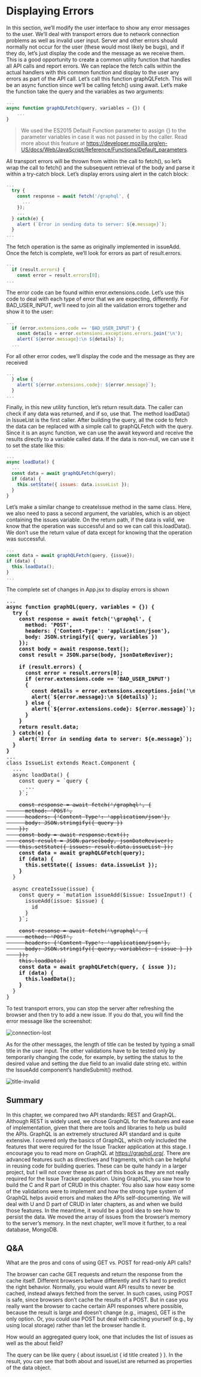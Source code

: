 # Displaying Errors

In this section, we’ll modify the user interface to show any error messages to the user. We’ll deal with
transport errors due to network connection problems as well as invalid user input. Server and other errors should normally not occur for the user (these would most likely be bugs), and if they do, let’s just display the code and the message as we receive them.
This is a good opportunity to create a common utility function that handles all API calls and report
errors. We can replace the fetch calls within the actual handlers with this common function and display
to the user any errors as part of the API call. Let’s call this function graphQLFetch. This will be an async function since we’ll be calling fetch() using await. Let’s make the function take the query and the variables as two arguments:

```js
...
async function graphQLFetch(query, variables = {}) {
    ...
}
```

 > We used the ES2015 Default Function parameter to assign {} to the parameter variables in case it was 
 > not passed in by the caller. Read more about this feature at 
 > https://developer.mozilla.org/en-US/docs/Web/JavaScript/Reference/Functions/Default_parameters.

All transport errors will be thrown from within the call to fetch(), so let’s wrap the call to fetch() and the subsequent retrieval of the body and parse it within a try-catch block. Let’s display errors using alert in the catch block:

```js
...
  try {
    const response = await fetch('/graphql', {
      ...
    });
    ...
  } catch(e) {
    alert (`Error in sending data to server: ${e.message}`);
  }
...
```

The fetch operation is the same as originally implemented in issueAdd. Once the fetch is complete, we’ll look for errors as part of result.errors.

```js
...
  if (result.errors) {
    const error = result.errors[0];
...
```

The error code can be found within error.extensions.code. Let’s use this code to deal with each type
of error that we are expecting, differently. For BAD_USER_INPUT, we’ll need to join all the validation errors together and show it to the user:

```js
...
  if (error.extensions.code == 'BAD_USER_INPUT') {
    const details = error.extensions.exceptions.errors.join('\n');
    alert(`${error.message}:\n ${details}`);
  ...
```

For all other error codes, we’ll display the code and the message as they are received

```js
...
  } else {
    alert(`${error.extensions.code}: ${error.message}`);
  }
...
```

Finally, in this new utility function, let’s return result.data. The caller can check if any data was
returned, and if so, use that. The method loadData() in IssueList is the first caller. After building the query, all the code to fetch the data can be replaced with a simple call to graphQLFetch with the query. Since it is an async function, we can use the await keyword and receive the results directly to a variable called data. If the data is non-null, we can use it to set the state like this:

```js
...
async loadData() {
  ...
  const data = await graphQLFetch(query);
  if (data) {
    this.setState({ issues: data.issueList });
  }
}
```

Let’s make a similar change to createIssue method in the same class. Here, we also need to pass a
second argument, the variables, which is an object containing the issues variable. On the return path, if the data is valid, we know that the operation was successful and so we can call this.loadData(). We don’t use the return value of data except for knowing that the operation was successful.

```js
...
const data = await graphQLFetch(query, {issue});
if (data) {
  this.loadData();
}
...
```

The complete set of changes in App.jsx to display errors is shown

<pre>
...
<b>async function graphQL(query, variables = {}) {
  try {
    const response = await fetch('\graphql', {
      method: 'POST',
      headers: {'Content-Type': 'application/json'},
      body: JSON.stringify({ query, variables })
    });
    const body = await response.text();
    const result = JSON.parse(body, jsonDateReviver);

    if (result.errors) {
      const error = result.errors[0];
      if (error.extensions.code == 'BAD_USER_INPUT')
      {
        const details = error.extensions.exceptions.join('\n ');
        alert(`${error.message}:\n ${details}`);
      } else {
        alert(`${error.extensions.code}: ${error.message}`);
      }
    }
    return result.data;
  } catch(e) {
    alert(`Error in sending data to server: ${e.message}`);
  }
}</b>
...
class IssueList extends React.Component {
  ...
  async loadData() {
    const query = `query {
      ...
    }`;

    <del>const response = await fetch('/graphql', {
      method: 'POST',
      headers: {'Content-Type': 'application/json'},
      body: JSON.stringify({ query })
    });
    const body = await response.text();
    const result = JSON.parse(body, jsonDateReviver);
    this.setState({ issues: result.data.issueList });</del>
    <b>const data = await graphQLGFetch(query);
    if (data) {
      this.setState({ issues: data.issueList });
    }</b>
  }
  
  async createIssue(issue) {
    const query = `mutation issueAdd($issue: IssueInput!) {
      issueAdd(issue: $issue) {
        id
      }
    }`;

    <del>const resonse = await fetch('\graphql', {
      method: 'POST',
      headers: {'Content-Type': 'application/json'},
      body: JSON.stringify({ query, variables: { issue } })
    });</del>
    <del>this.loadData()</del>
    <b>const data = await graphQLFetch(query, { issue });
    if (data) {
      this.loadData();
    } </b>
  }
}
</pre>

To test transport errors, you can stop the server after refreshing the browser and then try to add a new
issue. If you do that, you will find the error message like the screenshot:

![connection-lost](./resources/connection-lost.JPG)

As for the other messages, the length of title can be tested by typing a small title in the user input. The other validations have to be tested only by temporarily changing the code, for example, by setting the status to the desired value and setting the due field to an invalid date string etc. within the IssueAdd component’s handleSubmit() method.

![title-invalid](./resources/title-invalid.JPG)


## Summary

In this chapter, we compared two API standards: REST and GraphQL. Although REST is widely used, we
chose GraphQL for the features and ease of implementation, given that there are tools and libraries to help us build the APIs.
GraphQL is an extremely structured API standard and is quite extensive. I covered only the basics of
GraphQL, which only included the features that were required for the Issue Tracker application at this stage. I encourage you to read more on GraphQL at https://graphql.org/. There are advanced features such
as directives and fragments, which can be helpful in reusing code for building queries. These can be quite handy in a larger project, but I will not cover these as part of this book as they are not really required for the Issue Tracker application.
Using GraphQL, you saw how to build the C and R part of CRUD in this chapter. You also saw how easy
some of the validations were to implement and how the strong type system of GraphQL helps avoid errors
and makes the APIs self-documenting. 
We will deal with U and D part of CRUD in later chapters, as and
when we build those features. In the meantime, it would be a good idea to see how to persist the data. We moved the array of issues from the browser’s memory to the server’s memory. In the next chapter, we’ll move it further, to a real database, MongoDB.

## Q&A

What are the pros and cons of using GET vs. POST for read-only API calls?

The browser can cache GET requests and return the response from the cache itself. Different browsers behave differently and it’s hard to predict the right behavior. Normally, you would want API results to never be cached, instead always fetched from the server. In such cases, using POST is safe, since browsers don’t cache the results of a POST.
But in case you really want the browser to cache certain API responses where possible, because the result is large and doesn’t change (e.g., images), GET is the only option. Or, you could use POST but deal with caching yourself (e.g., by using local storage) rather than let the browser handle it.

How would an aggregated query look, one that includes the list of issues as well as the about field?

The query can be like query { about issueList { id title created } }. In the result, you can see that both about and issueList are returned as properties of the data object.